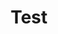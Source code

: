 ---
title: "Test"
description: "This is a example category"
slug: "test"
image: "hutomo-abrianto-l2jk-uxb1BY-unsplash.jpg"
draft: true
---
